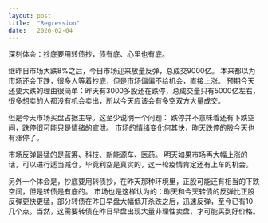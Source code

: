 ```yaml
---
layout: post
title:  "Regression"
date:   2020-02-04
---
```


深刻体会：抄底要用转债抄，债有底、心里也有底。

继昨日市场大跌8%之后，今日市场迎来放量反弹，总成交9000亿。
本来都以为市场还会下跌，很多人等着抄底，但是市场偏偏不给机会，直接上涨。
预期今天还要大跌的理由很简单：昨天有3000多股还在跌停，总成交量只有5000亿左右，
很多想卖的人都没有机会卖出，所以今天应该会有多空双方大量成交。

但是今天市场买盘占据主导。这至少说明一个问题：
跌停并不意味着还有下跌空间，跌停很可能只是情绪的宣泄。
市场的情绪变化何其快，昨天跌停的股今天也有涨停了。

市场反弹最猛的是蓝筹、科技、新能源车、医药。
明天如果市场再大幅上涨的话，可以进行适当减仓，毕竟利空是真实的，这一轮疫情肯定还有上车的机会。

另外一个体会是，抄底要用转债抄，在昨天那种环境里，正股可能还有相当的下跌空间，但是转债是有底的。
市场也是这样认为的：昨天和今天转债的反弹比正股反弹更快更猛，部分转债在昨日早盘大幅低开杀跌之后，迅速反弹，至今已有10几个点。当然，这需要转债在昨日早盘出现大量非理性卖盘，才可能买到好价格。